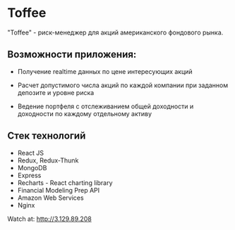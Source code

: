 <h1>Toffee</h1>

"Toffee" - риск-менеджер для акций американского фондового рынка.

<h2>Возможности приложения:</h2>

- Получение realtime данных по цене интересующих акций


- Расчет допустимого числа акций по каждой компании при заданном депозите и уровне риска


- Ведение портфеля с отслеживанием общей доходности и доходности по каждому отдельному активу



<h2>Стек технологий</h2>
<ul>
  <li>React JS</li>
  <li>Redux, Redux-Thunk</li>
  <li>MongoDB</li>
  <li>Express</li>
  <li>Recharts - React charting library</li>
  <li>Financial Modeling Prep API</li>
  <li>Amazon Web Services</li>
  <li>Nginx</li>
</ul>

Watch at: http://3.129.89.208
